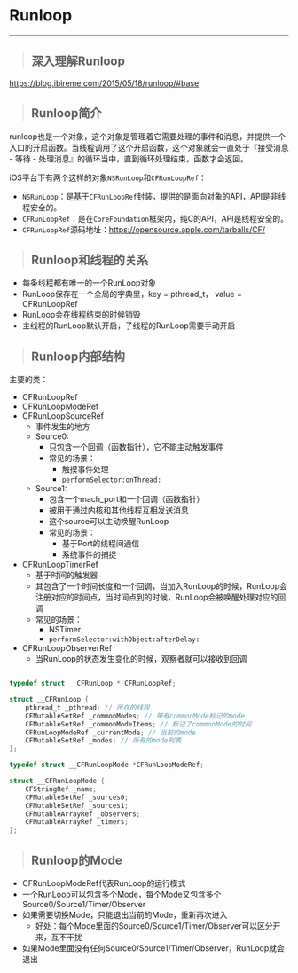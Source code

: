 # Runloop
---
> ## 深入理解Runloop

https://blog.ibireme.com/2015/05/18/runloop/#base

> ## Runloop简介

runloop也是一个对象，这个对象是管理着它需要处理的事件和消息，并提供一个入口的开启函数。当线程调用了这个开启函数，这个对象就会一直处于『接受消息 - 等待 - 处理消息』的循环当中，直到循环处理结束，函数才会返回。

iOS平台下有两个这样的对象`NSRunLoop`和`CFRunLoopRef`：
- `NSRunLoop`：是基于`CFRunLoopRef`封装，提供的是面向对象的API，API是非线程安全的。
- `CFRunLoopRef`：是在`CoreFoundation`框架内，纯C的API，API是线程安全的。
- `CFRunLoopRef`源码地址：https://opensource.apple.com/tarballs/CF/

> ## Runloop和线程的关系

- 每条线程都有唯一的一个RunLoop对象
- RunLoop保存在一个全局的字典里，key = pthread_t， value = CFRunLoopRef
- RunLoop会在线程结束的时候销毁
- 主线程的RunLoop默认开启，子线程的RunLoop需要手动开启

> ## Runloop内部结构

主要的类：
- CFRunLoopRef
- CFRunLoopModeRef
- CFRunLoopSourceRef
  - 事件发生的地方
  - Source0:
    - 只包含一个回调（函数指针），它不能主动触发事件
    - 常见的场景：
      - 触摸事件处理
      - `performSelector:onThread:`
  - Source1:
    - 包含一个mach_port和一个回调（函数指针）
    - 被用于通过内核和其他线程互相发送消息
    - 这个source可以主动唤醒RunLoop
    - 常见的场景：
      - 基于Port的线程间通信
      - 系统事件的捕捉
- CFRunLoopTimerRef
  - 基于时间的触发器
  - 其包含了一个时间长度和一个回调，当加入RunLoop的时候，RunLoop会注册对应的时间点，当时间点到的时候，RunLoop会被唤醒处理对应的回调
  - 常见的场景：
    - NSTimer
    - `performSelector:withObject:afterDelay:`
- CFRunLoopObserverRef
  - 当RunLoop的状态发生变化的时候，观察者就可以接收到回调

```objectivec

typedef struct __CFRunLoop * CFRunLoopRef;

struct __CFRunLoop {
    pthread_t _pthread; // 所在的线程
    CFMutableSetRef _commonModes; // 带有commonMode标记的mode
    CFMutableSetRef _commonModeItems; // 标记了commonMode的时间
    CFRunLoopModeRef _currentMode; // 当前的mode
    CFMutableSetRef _modes; // 所有的mode列表
};

typedef struct __CFRunLoopMode *CFRunLoopModeRef;

struct __CFRunLoopMode {
    CFStringRef _name;
    CFMutableSetRef _sources0;
    CFMutableSetRef _sources1;
    CFMutableArrayRef _observers;
    CFMutableArrayRef _timers;
};
```

> ## Runloop的Mode

- CFRunLoopModeRef代表RunLoop的运行模式
- 一个RunLoop可以包含多个Mode，每个Mode又包含多个Source0/Source1/Timer/Observer
- 如果需要切换Mode，只能退出当前的Mode，重新再次进入
  - 好处：每个Mode里面的Source0/Source1/Timer/Observer可以区分开来，互不干扰
- 如果Mode里面没有任何Source0/Source1/Timer/Observer，RunLoop就会退出


